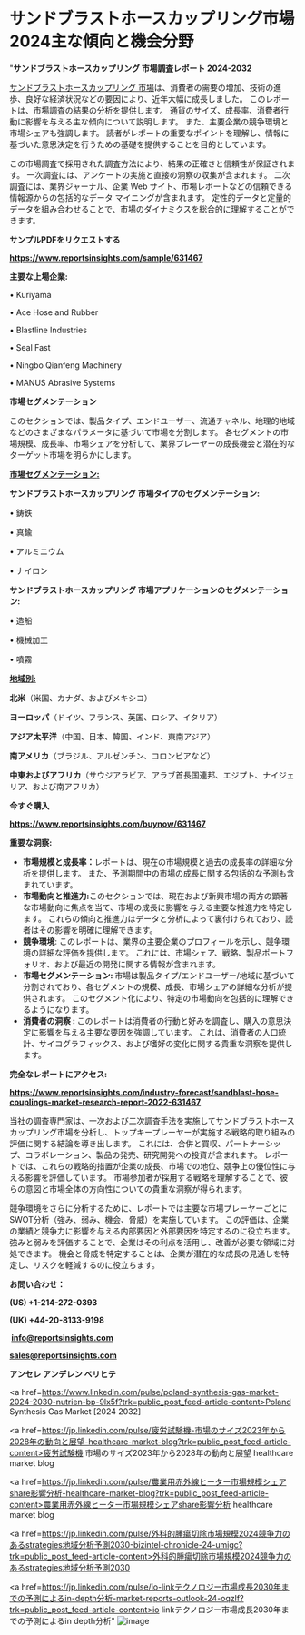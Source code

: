 # サンドブラストホースカップリング市場2024主な傾向と機会分野

"<strong>サンドブラストホースカップリング 市場調査レポート 2024-2032</strong>

<a href=https://www.reportsinsights.com/sample/631467>サンドブラストホースカップリング 市場</a>は、消費者の需要の増加、技術の進歩、良好な経済状況などの要因により、近年大幅に成長しました。 このレポートは、市場調査の結果の分析を提供します。 通貨のサイズ、成長率、消費者行動に影響を与える主な傾向について説明します。 また、主要企業の競争環境と市場シェアも強調します。 読者がレポートの重要なポイントを理解し、情報に基づいた意思決定を行うための基礎を提供することを目的としています。

この市場調査で採用された調査方法により、結果の正確さと信頼性が保証されます。 一次調査には、アンケートの実施と直接の洞察の収集が含まれます。 二次調査には、業界ジャーナル、企業 Web サイト、市場レポートなどの信頼できる情報源からの包括的なデータ マイニングが含まれます。 定性的データと定量的データを組み合わせることで、市場のダイナミクスを総合的に理解することができます。

<strong><b>サンプルPDFをリクエストする</b></strong>

<a href=https://www.reportsinsights.com/sample/631467><strong><u>https://www.reportsinsights.com/sample/631467</u></strong></a>

<strong>主要な上場企業:</strong>

• Kuriyama

• Ace Hose and Rubber

• Blastline Industries

• Seal Fast

• Ningbo Qianfeng Machinery

• MANUS Abrasive Systems

<strong>市場セグメンテーション</strong>

このセクションでは、製品タイプ、エンドユーザー、流通チャネル、地理的地域などのさまざまなパラメータに基づいて市場を分割します。 各セグメントの市場規模、成長率、市場シェアを分析して、業界プレーヤーの成長機会と潜在的なターゲット市場を明らかにします。

<strong><u>市場セグメンテーション</u></strong><strong><u>:</u></strong>

<strong>サンドブラストホースカップリング 市場タイプのセグメンテーション:</strong>

• 鋳鉄

• 真鍮

• アルミニウム

• ナイロン

<strong>サンドブラストホースカップリング 市場アプリケーションのセグメンテーション:</strong>

• 造船

• 機械加工

• 噴霧

<strong><u>地域別</u></strong><strong><u>:</u></strong>

<strong>北米</strong>（米国、カナダ、およびメキシコ）

<strong>ヨーロッパ</strong>（ドイツ、フランス、英国、ロシア、イタリア）

<strong>アジア太平洋</strong>（中国、日本、韓国、インド、東南アジア）

<strong>南アメリカ</strong>（ブラジル、アルゼンチン、コロンビアなど）

<strong>中東およびアフリカ</strong>（サウジアラビア、アラブ首長国連邦、エジプト、ナイジェリア、および南アフリカ）

<strong>今すぐ購入</strong>

<a href=https://www.reportsinsights.com/buynow/631467><strong><u>https://www.reportsinsights.com/buynow/631467</u></strong></a>

<strong>重要な洞察:</strong>
<ul>
  <li><strong>市場規模と成長率：</strong>レポートは、現在の市場規模と過去の成長率の詳細な分析を提供します。 また、予測期間中の市場の成長に関する包括的な予測も含まれています。</li>
  <li><strong>市場動向と推進力:</strong>このセクションでは、現在および新興市場の両方の顕著な市場動向に焦点を当て、市場の成長に影響を与える主要な推進力を特定します。 これらの傾向と推進力はデータと分析によって裏付けられており、読者はその影響を明確に理解できます。</li>
  <li><strong>競争環境</strong>: このレポートは、業界の主要企業のプロフィールを示し、競争環境の詳細な評価を提供します。 これには、市場シェア、戦略、製品ポートフォリオ、および最近の開発に関する情報が含まれます。</li>
  <li><strong>市場セグメンテーション: </strong>市場は製品タイプ/エンドユーザー/地域に基づいて分割されており、各セグメントの規模、成長、市場シェアの詳細な分析が提供されます。 このセグメント化により、特定の市場動向を包括的に理解できるようになります。</li>
  <li><strong>消費者の洞察 : </strong>このレポートは消費者の行動と好みを調査し、購入の意思決定に影響を与える主要な要因を強調しています。 これは、消費者の人口統計、サイコグラフィックス、および嗜好の変化に関する貴重な洞察を提供します。</li>
</ul>
<strong>完全なレポートにアクセス:</strong>

<a href=https://www.reportsinsights.com/industry-forecast/sandblast-hose-couplings-market-research-report-2022-631467><strong><u><b>https://www.reportsinsights.com/industry-forecast/sandblast-hose-couplings-market-research-report-2022-631467</b></u></strong></a>

当社の調査専門家は、一次および二次調査手法を実施してサンドブラストホースカップリング市場を分析し、トップキープレーヤーが実施する戦略的取り組みの評価に関する結論を導き出します。 これには、合併と買収、パートナーシップ、コラボレーション、製品の発売、研究開発への投資が含まれます。 レポートでは、これらの戦略的措置が企業の成長、市場での地位、競争上の優位性に与える影響を評価しています。 市場参加者が採用する戦略を理解することで、彼らの意図と市場全体の方向性についての貴重な洞察が得られます。

競争環境をさらに分析するために、レポートでは主要な市場プレーヤーごとにSWOT分析（強み、弱み、機会、脅威）を実施しています。 この評価は、企業の業績と競争力に影響を与える内部要因と外部要因を特定するのに役立ちます。 強みと弱みを評価することで、企業はその利点を活用し、改善が必要な領域に対処できます。 機会と脅威を特定することは、企業が潜在的な成長の見通しを特定し、リスクを軽減するのに役立ちます。

<strong>お問い合わせ：</strong>

<strong>(US) +1-214-272-0393</strong>

<strong>(UK) +44-20-8133-9198</strong>

<strong> </strong><a href=info@reportsinsights.com><strong><u>info@reportsinsights.com</u></strong></a>

<a href=sales@reportsinsights.com><strong><u>sales@reportsinsights.com</u></strong></a>

<strong>アンセレ アンデレン ベリヒテ</strong>

<a href=https://www.linkedin.com/pulse/poland-synthesis-gas-market-2024-2030-nutrien-bp-9lx5f?trk=public_post_feed-article-content>Poland Synthesis Gas Market [2024 2032]</a>

<a href=https://jp.linkedin.com/pulse/疲労試験機-市場のサイズ2023年から2028年の動向と展望-healthcare-market-blog?trk=public_post_feed-article-content>疲労試験機 市場のサイズ2023年から2028年の動向と展望 healthcare market blog</a>

<a href=https://jp.linkedin.com/pulse/農業用赤外線ヒーター市場規模シェアshare影響分析-healthcare-market-blog?trk=public_post_feed-article-content>農業用赤外線ヒーター市場規模シェアshare影響分析 healthcare market blog</a>

<a href=https://jp.linkedin.com/pulse/外科的腫瘍切除市場規模2024競争力のあるstrategies地域分析予測2030-bizintel-chronicle-24-umigc?trk=public_post_feed-article-content>外科的腫瘍切除市場規模2024競争力のあるstrategies地域分析予測2030</a>

<a href=https://jp.linkedin.com/pulse/io-linkテクノロジー市場成長2030年までの予測によるin-depth分析-market-reports-outlook-24-oqzlf?trk=public_post_feed-article-content>io linkテクノロジー市場成長2030年までの予測によるin depth分析</a>"
![image](https://github.com/gayatrid12/RIAnalytics/assets/158473851/2ebf6b33-0365-416b-95b0-9c5445acc98a)
